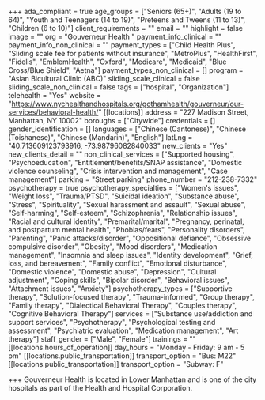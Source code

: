 +++
ada_compliant = true
age_groups = ["Seniors (65+)", "Adults (19 to 64)", "Youth and Teenagers (14 to 19)", "Preteens and Tweens (11 to 13)", "Children (6 to 10)"]
client_requirements = ""
email = ""
highlight = false
image = ""
org = "Gouverneur Health "
payment_info_clinical = ""
payment_info_non_clinical = ""
payment_types = ["Child Health Plus", "Sliding scale fee for patients without insurance", "MetroPlus", "HealthFirst", "Fidelis", "EmblemHealth", "Oxford", "Medicare", "Medicaid", "Blue Cross/Blue Shield", "Aetna"]
payment_types_non_clinical = []
program = "Asian Bicultural Clinic (ABC)"
sliding_scale_clinical = false
sliding_scale_non_clinical = false
tags = ["hospital", "Organization"]
telehealth = "Yes"
website = "https://www.nychealthandhospitals.org/gothamhealth/gouverneur/our-services/behavioral-health/"
[[locations]]
address = "227 Madison Street, Manhattan, NY 10002"
boroughs = ["Citywide"]
credentials = []
gender_identification = []
languages = ["Chinese (Cantonese)", "Chinese (Toishanese)", "Chinese (Mandarin)", "English"]
latLng = "40.713609123793916, -73.98796082840033"
new_clients = "Yes"
new_clients_detail = ""
non_clinical_services = ["Supported housing", "Psychoeducation", "Entitlement/benefits/SNAP assistance", "Domestic violence counseling", "Crisis intervention and management", "Case management"]
parking = "Street parking"
phone_number = "212-238-7332"
psychotherapy = true
psychotherapy_specialties = ["Women's issues", "Weight loss", "Trauma/PTSD", "Suicidal ideation", "Substance abuse", "Stress", "Spirituality", "Sexual harassment and assault", "Sexual abuse", "Self-harming", "Self-esteem", "Schizophrenia", "Relationship issues", "Racial and cultural identity", "Premarital/marital", "Pregnancy, perinatal, and postpartum mental health", "Phobias/fears", "Personality disorders", "Parenting", "Panic attacks/disorder", "Oppositional defiance", "Obsessive compulsive disorder", "Obesity", "Mood disorders", "Medication management", "Insomnia and sleep issues", "Identity development", "Grief, loss, and bereavement", "Family conflict", "Emotional disturbance", "Domestic violence", "Domestic abuse", "Depression", "Cultural adjustment", "Coping skills", "Bipolar disorder", "Behavioral issues", "Attachment issues", "Anxiety"]
psychotherapy_types = ["Supportive therapy", "Solution-focused therapy", "Trauma-informed", "Group therapy", "Family therapy", "Dialectical Behavioral Therapy", "Couples therapy", "Cognitive Behavioral Therapy"]
services = ["Substance use/addiction and support services", "Psychotherapy", "Psychological testing and assessment", "Psychiatric evaluation", "Medication management", "Art therapy"]
staff_gender = ["Male", "Female"]
trainings = ""
[[locations.hours_of_operation]]
day_hours = "Monday - Friday: 9 am - 5 pm"
[[locations.public_transportation]]
transport_option = "Bus: M22"
[[locations.public_transportation]]
transport_option = "Subway: F"

+++
Gouverneur Health is located in Lower Manhattan and is one of the city hospitals as part of the Health and Hospital Corporation.